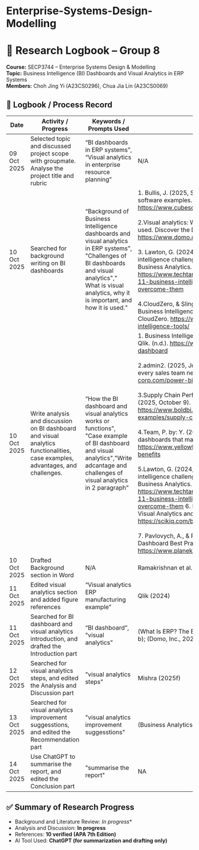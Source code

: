 # Enterprise-Systems-Design-Modelling

# 📘 Research Logbook – Group 8  
**Course:** SECP3744 – Enterprise Systems Design & Modelling  
**Topic:** Business Intelligence (BI) Dashboards and Visual Analytics in ERP Systems  
**Members:** Choh Jing Yi (A23CS0296), Chua Jia Lin (A23CS0069)  

## 🧾 Logbook / Process Record

| Date | Activity / Progress | Keywords / Prompts Used | References / Sources | Verification / Notes |
|------|---------------------|--------------------------|----------------------|----------------------|
| 09 Oct 2025 | Selected topic and discussed project scope with groupmate. Analyse the project title and rubric | “BI dashboards in ERP systems”, “Visual analytics in enterprise resource planning” | N/A | N/A |
| 10 Oct 2025 | Searched for background writing on BI dashboards | “Background of Business Intelligence dashboards and visual analytics in ERP systems”, "Challenges of BI dashboards and visual analytics"," What is visual analytics, why it is important, and how it is used." | 1. Bullis, J. (2025, September 12). 22 ERP systems and software examples. Cube Software. https://www.cubesoftware.com/blog/erp-system-examples<br><br> 2.Visual analytics: What it is, why it’s important, and how it’s used. Discover the Domo Data Experience Platform. (n.d.). https://www.domo.com/learn/article/visual-analytics<br><br> 3. Lawton, G. (2024, December 6). Top 12 business intelligence challenges to manage: TechTarget. Search Business Analytics. https://www.techtarget.com/searchbusinessanalytics/tip/Top-11-business-intelligence-challenges-and-how-to-overcome-them<br><br> 4.CloudZero, & Slingerland, C. (2024, October 16). 15 Cloud Business Intelligence Tools: Organized by category. CloudZero. https://www.cloudzero.com/blog/cloud-business-intelligence-tools/ | Checked abstracts and citation count on Google Scholar |
| 10 Oct 2025 | Write analysis and discussion on BI dashboard and visual analytics functionalities, case examples, advantages, and challenges. | “How the BI dashboard and visual analytics works or functions”, "Case example of  BI dashboard and visual analytics","Write adcantage and challenges of visual analytics in 2 paragraph" | 1. Business Intelligence Dashboard: Definition & examples. Qlik. (n.d.). https://www.qlik.com/us/dashboard-examples/bi-dashboard<br><br> 2.admin2. (2025, June 25). 11 power bi sales dashboards every sales team needs. Vidi Corp. https://vidi-corp.com/power-bi-sales-dashboards/<br><br> 3.Supply Chain Performance: Dashboard examples. Bold BI. (2025, October 9). https://www.boldbi.com/resources/dashboard-examples/supply-chain/performance-dashboard/<br><br> 4.Team, P. by: Y. (2025, September 30). 15 benefits of BI dashboards that make work easier. Yellowfin BI. https://www.yellowfinbi.com/blog/bi-dashboards-business-benefits<br><br> 5.Lawton, G. (2024, December 6). Top 12 business intelligence challenges to manage: TechTarget. Search Business Analytics. https://www.techtarget.com/searchbusinessanalytics/tip/Top-11-business-intelligence-challenges-and-how-to-overcome-them 6. Mishra, C. (2025, October 10). What is Visual Analytics and its benefits? SCIKIQ Blog. https://scikiq.com/blog/what-is-visual-analytics/<br><br> 7. Pavlovych, A., & Pavlovych, A. (2024, December 5). 10 BI Dashboard Best Practices. PLANEKS. https://www.planeks.net/bi-dashboard-best-practices/ | Write report based on the key point on ChatGpt and Google website <br><br> |
| 10 Oct 2025 | Drafted Background section in Word | N/A | Ramakrishnan et al. (2020) | Reviewed by teammate |
| 11 Oct 2025 | Edited visual analytics section and added figure references | “Visual analytics ERP manufacturing example” | Qlik (2024) | Confirmed figure source and caption accuracy |
| 11 Oct 2025 | Searched for BI dashboard and visual analytics introduction, and drafted the Introduction part | “BI dashboard”, "visual analytics" | (What Is ERP? The Essential Guide SAP, n.d.-b); JulCsc (n.d.-b); (Domo, Inc., 2025d) | Understand basic knowledge of BI dashboard and visual analytics |
| 12 Oct 2025 | Searched for visual analytics steps, and edited the Analysis and Discussion part | "visual analytics steps" | Mishra (2025f) | Learned visual analytics steps |
| 13 Oct 2025 | Searched for visual analytics improvement suggesstions, and edited the Recommendation part | "visual analytics improvement suggesstions" | (Business Analytics Institute, 2025) | Understand visual analytics recommendations |
| 14 Oct 2025 | Use ChatGPT to summarise the report, and edited the Conclusion part | "summarise the report" | NA | Obtained brief summary about BI dashboards and visual analytics |

## ✅ Summary of Research Progress
- Background and Literature Review: *In progress**
- Analysis and Discussion: **In progress**
- References: **10 verified (APA 7th Edition)**
- AI Tool Used: **ChatGPT (for summarization and drafting only)**
